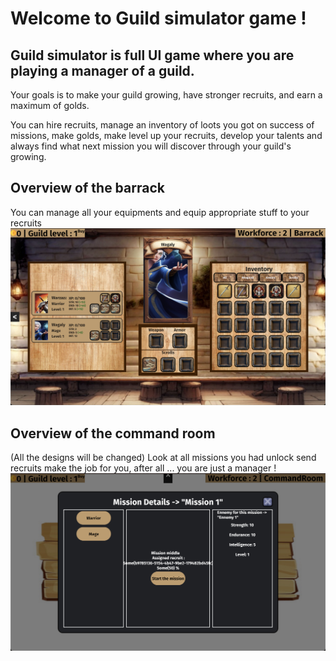 # Welcome to Guild simulator game !

## Guild simulator is full UI game where you are playing a manager of a guild. 

Your goals is to make your guild growing, have stronger recruits, and earn a maximum of golds.

You can hire recruits, manage an inventory of loots you got on success of missions, make golds, make level up your recruits, develop your talents and always find what next mission you will discover through your guild's growing.

## Overview of the barrack

You can manage all your equipments and equip appropriate stuff to your recruits
![Overview of the barrack](./docs/barrack_overview.png)

## Overview of the command room

(All the designs will be changed) Look at all missions you had unlock send recruits make the job for you, after all ... you are just a manager !
![Overview of the bcommand room](./docs/command_room_overview.jpg)